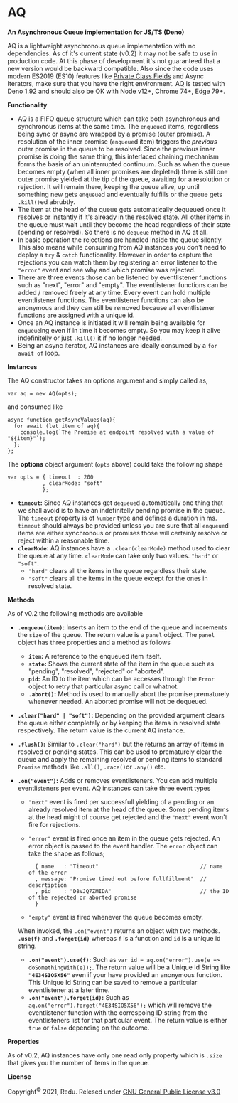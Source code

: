 # AQ

**An Asynchronous Queue implementation for JS/TS (Deno)**

AQ is a lightweight asynchronous queue implementation with no dependencies. As of it's current state (v0.2) it may not be safe to use in production code. At this phase of development it's not guaranteed that a new version would be backward compatible. Also since the code uses modern ES2019 (ES10) features like [Private Class Fields](https://developer.mozilla.org/en-US/docs/Web/JavaScript/Reference/Classes/Private_class_fields) and Async Iterators, make sure that you have the right environment. AQ is tested with Deno 1.92 and should also be OK with Node v12+, Chrome 74+, Edge 79+.

**Functionality**

- AQ is a FIFO queue structure which can take both asynchronous and synchronous items at the same time. The `enqueue`d items, regardless being sync or async are wrapped by a promise (outer promise). A resolution of the inner promise (`enqueue`d item) triggers the *previous* outer promise in the queue to be resolved. Since the previous inner promise is doing the same thing, this interlaced chaining mechanism forms the basis of an uninterrupted continuum. Such as when the queue becomes empty (when all inner promises are depleted) there is still one outer promise yielded at the tip of the queue, awaiting for a resolution or rejection. It will remain there, keeping the queue alive, up until something new gets `enqueue`d and eventually fulfills or the queue gets `.kill()`ed abrubtly.
- The item at the head of the queue gets automatically dequeued once it resolves or instantly if it's already in the resolved state. All other items in the queue must wait until they become the head regardless of their state (pending or resolved). So there is no  `dequeue` method in AQ at all.
- In basic operation the rejections are handled inside the queue silently. This also means while consuming from AQ instances you don't need to deploy a `try` & `catch` functionality. However in order to capture the rejections you can watch them by registering an error listener to the `"error"` event and see why and which promise was rejected.
- There are three events those can be listened by eventlistener functions such as "next", "error" and "empty". The eventlistener functions can be added / removed freely at any time. Every event can hold multiple eventlistener functions. The eventlistener functions can also be anonymous and they can still be removed because all eventlistener functions are assigned with a unique id.
- Once an AQ instance is initiated it will remain being available for `enqueue`ing even if in time it becomes empty. So you may keep it alive indefinitelly or just `.kill()` it if no longer needed.
- Being an async iterator, AQ instances are ideally consumed by a `for await of` loop.

**Instances**

The AQ constructor takes an options argument and simply called as,

    var aq = new AQ(opts);

and consumed like

	async function getAsyncValues(aq){
	  for await (let item of aq){
	    console.log(`The Promise at endpoint resolved with a value of "${item}"`);
	  };
	};

The **options** object argument (`opts` above) could take the following shape

    var opts = { timeout  : 200
               , clearMode: "soft"
               };

- **`timeout`:** Since AQ instances get `dequeue`d automatically one thing that we shall avoid is to have an indefinitelly pending promise in the queue. The `timeout` property is of `Number` type and defines a duration in ms. `timeout` should always be provided unless you are sure that all `enqueue`d items are either synchronous or promises those will certainly resolve or reject within a reasonable time.
- **`clearMode`:** AQ instances have a `.clear(clearMode)` method used to clear the queue at any time. `clearMode` can take only two values. `"hard"` or `"soft"`.
    - `"hard"` clears all the items in the queue regardless their state.
    - `"soft"` clears all the items in the queue except for the ones in resolved state.

**Methods**

As of v0.2 the following methods are available

- **`.enqueue(item)`:** Inserts an item to the end of the queue and increments the `size` of the queue. The return value is a `panel` object. The `panel` object has three properties and a method as follows
    - **`item`:** A reference to the enqueued item itself.
    - **`state`:** Shows the current state of the item in the queue such as "pending", "resolved", "rejected" or "aborted". 
    - **`pid`:**  An ID to the item which can be accesses through the `Error` object to retry that particular async call or whatnot.
    - **`.abort()`:** Method is used to manually abort the promise prematurely whenever needed. An aborted promise will not be dequeued.
- **`.clear("hard" | "soft")`:** Depending on the provided argument clears the queue either completely or by keeping the items in resolved state respectively. The return value is the current AQ instance.
- **`.flush()`:** Similar to `.clear("hard")` but the returns an array of items in resolved or pending states. This can be used to prematurely clear the queue and apply the remaining resolved or pending items to standard `Promise` methods like `.all()`, `.race()`or `.any()` etc.
- **`.on("event")`:** Adds or removes eventlisteners. You can add multiple eventlisteners per event. AQ instances can take three event types
    - `"next"` event is fired per successfull yielding of a pending or an already resolved item at the head of the queue. Some pending items at the head might of course get rejected and the `"next"` event won't fire for rejections.
    - `"error"` event is fired once an item in the queue gets rejected. An error object is passed to the event handler. The `error` object can take the shape as follows;

            { name   : "Timeout"                                // name of the error
            , message: "Promise timed out before fullfillment"  // descrtiption
            , pid    : "D8VJQ7ZMIDA"                            // the ID of the rejected or aborted promise
            }

    - `"empty"` event is fired whenever the queue becomes empty.

    When invoked, the `.on("event")` returns an object with two methods. **`.use(f)`** and **`.forget(id)`** whereas `f` is a function and `id` is a unique id string.

    - **`.on("event").use(f)`:** Such as `var id = aq.on("error").use(e => doSomethingWith(e));`. The return value will be a Unique Id String like **`"4E34SIO5X56"`** even if your have provided an anonymous function. This Unique Id String can be saved to remove a particular eventlistener at a later time.
    - **`.on("event").forget(id)`:** Such as `aq.on("error").forget("4E34SIO5X56");` which will remove the eventlistener function with the correspoing ID string from the eventlisteners list for that particular event. The return value is either `true` or `false` depending on the outcome.


**Properties**

As of v0.2, AQ instances have only one read only property which is `.size` that gives you the number of items in the queue.

**License**

Copyright<sup>©</sup> 2021, Redu. Relesed under [GNU General Public License v3.0](https://choosealicense.com/licenses/gpl-3.0/)